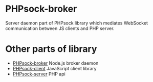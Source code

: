 PHPsock-broker
==============

Server daemon part of PHPsock library which mediates WebSocket communication between JS clients and PHP server.

Other parts of library
======================


  * [PHPsock-broker](https://github.com/dvorakjan/phpsock-broker) Node.js broker daemon
  * [PHPsock-client](https://github.com/dvorakjan/phpsock-client) JavaScript client library
  * [PHPsock-server](https://github.com/dvorakjan/phpsock-server) PHP api
  
